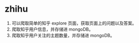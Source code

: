 # zhihu

1. 可以爬取简单的知乎 explore 页面，获取页面上的问题以及答案。
2. 爬取知乎用户信息，并存储进 mongoDB。
3. 爬取知乎用户关注的主题数量，并存储进 mongoDB。

